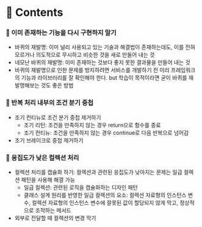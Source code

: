 # 📌 Contents

### 📌 이미 존재하는 기능을 다시 구현하지 말기
- 바퀴의 재발명: 이미 널리 사용되고 있는 기술과 해결법이 존재하는데도, 이를 전혀 모르거나 의도적으로 무시하고 비슷한 것을 새로 만들어 내는 것
- 네모난 바퀴의 재발명: 이미 존재하는 것보다 좋지 못한 결과물을 만들어 내는 것
- 바퀴의 재발명으로 인한 문제를 방지하려면 서비스를 개발하기 전 미리 프레임워크의 기능과 라이브러리를 잘 확인해야 한다. but 학습이 목적이라면 굳이 바퀴를 재발명해보는 것도 좋은 방법

### 📌  반복 처리 내부의 조건 분기 중첩
- 조기 컨티뉴로 조건 분기 중첩 제거하기
  + 조기 리턴: 조건을 만족하지 않는 경우 return으로 함수를 종료
  + 조기 컨티뉴: 조건을 만족하지 않는 경우 continue로 다음 반복으로 넘어감
- 조기 브레이크로 중첩 제거하기

### 📌  응집도가 낮은 컬렉션 처리
- 컬렉션 처리를 캡슐화 하기: 컬렉션과 관련된 응집도가 낮아지는 문제는 일급 컬렉션 패턴을 사용해 해결 가능
  + 일급 컬렉션: 관련된 로직을 캡슐화하는 디자인 패턴
  + 클래스 설계 원리를 반영한 일급 컬렉션의 요소: 컬렉션 자료형의 인스턴스 변수, 컬렉션 자료형의 인스턴스 변수에 잘못된 값이 할당되지 않게 막고, 정상적으로 조작하는 메서드
- 외부로 전달할 때 컬렉션의 변경 막기
